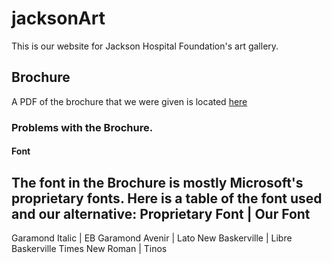 # jacksonArt
This is our website for Jackson Hospital Foundation's art gallery.

## Brochure
A PDF of the brochure that we were given is located [here](http://www.jackson.org/media/1322/art-brochure-4-panel-3-16-17.pdf)

### Problems with the Brochure.
#### Font
The font in the Brochure is mostly Microsoft's proprietary fonts. Here is a table of the font used and our alternative:
Proprietary Font | Our Font
---
Garamond Italic | EB Garamond
Avenir | Lato
New Baskerville | Libre Baskerville
Times New Roman | Tinos
